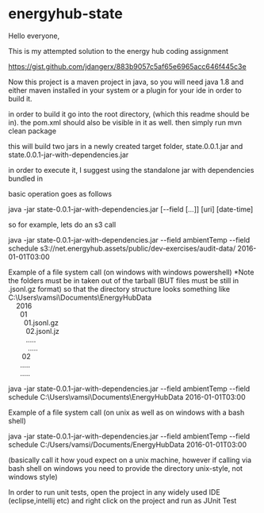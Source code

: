 # energyhub-state

Hello everyone,

This is my attempted solution to the energy hub coding assignment

https://gist.github.com/jdangerx/883b9057c5af65e6965acc646f445c3e

Now this project is a maven project in java, so you will need java 1.8 and either maven installed in your system or a plugin for your 
ide in order to build it.

in order to build it go into the root directory, (which this readme should be in).
the pom.xml should also be visible in it as well.
then simply run
mvn clean package

this will build two jars in a newly created target folder,
state.0.0.1.jar
and 
state.0.0.1-jar-with-dependencies.jar

in order to execute it, I suggest using the standalone jar with dependencies bundled in

basic operation goes as follows

java -jar state-0.0.1-jar-with-dependencies.jar [--field <field>[...]] [uri] [date-time]

so for example, lets do an s3 call 

java -jar state-0.0.1-jar-with-dependencies.jar  --field ambientTemp --field schedule s3://net.energyhub.assets/public/dev-exercises/audit-data/ 2016-01-01T03:00

Example of a file system call (on windows with windows powershell)
*Note the folders must be in taken out of the tarball (BUT files must be still in .jsonl.gz format)
so that the directory structure looks something like
C:\Users\vamsi\Documents\EnergyHubData  
       &nbsp;&nbsp; &nbsp;2016  
           &nbsp;&nbsp;&nbsp;&nbsp;&nbsp;&nbsp;01  
            &nbsp;&nbsp; &nbsp;&nbsp;&nbsp;&nbsp;&nbsp;01.jsonl.gz  
            &nbsp;&nbsp; &nbsp;&nbsp; &nbsp;&nbsp;&nbsp;02.jsonl.jz  
            &nbsp;&nbsp; &nbsp;&nbsp;  &nbsp;&nbsp;&nbsp;.....  
             &nbsp;&nbsp; &nbsp;&nbsp; &nbsp;&nbsp;&nbsp; .....  
         &nbsp;&nbsp; &nbsp;&nbsp; &nbsp;02  
          &nbsp;&nbsp;&nbsp;&nbsp;  &nbsp;.....  
           &nbsp;&nbsp; &nbsp;&nbsp;&nbsp;.....  
            
 java -jar state-0.0.1-jar-with-dependencies.jar  --field ambientTemp --field schedule C:\Users\vamsi\Documents\EnergyHubData  2016-01-01T03:00
 
 
 Example of a file system call (on unix as well as on windows with a bash shell) 
 
 java -jar state-0.0.1-jar-with-dependencies.jar  --field ambientTemp --field schedule C:/Users/vamsi/Documents/EnergyHubData 2016-01-01T03:00
 
 (basically call it how youd expect on a unix machine, 
 however if calling via bash shell on windows you need to provide the directory unix-style, not windows style)
 
 
In order to run unit tests, open the project in any widely used IDE (eclipse,intellij etc) and right click on the project and run as JUnit Test
